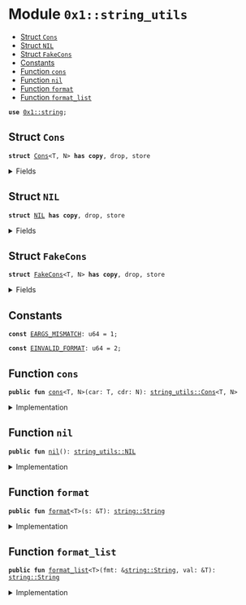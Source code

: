 
<a name="0x1_string_utils"></a>

# Module `0x1::string_utils`



-  [Struct `Cons`](#0x1_string_utils_Cons)
-  [Struct `NIL`](#0x1_string_utils_NIL)
-  [Struct `FakeCons`](#0x1_string_utils_FakeCons)
-  [Constants](#@Constants_0)
-  [Function `cons`](#0x1_string_utils_cons)
-  [Function `nil`](#0x1_string_utils_nil)
-  [Function `format`](#0x1_string_utils_format)
-  [Function `format_list`](#0x1_string_utils_format_list)


<pre><code><b>use</b> <a href="../../move-stdlib/doc/string.md#0x1_string">0x1::string</a>;
</code></pre>



<a name="0x1_string_utils_Cons"></a>

## Struct `Cons`



<pre><code><b>struct</b> <a href="string_utils.md#0x1_string_utils_Cons">Cons</a>&lt;T, N&gt; <b>has</b> <b>copy</b>, drop, store
</code></pre>



<details>
<summary>Fields</summary>


<dl>
<dt>
<code>car: T</code>
</dt>
<dd>

</dd>
<dt>
<code>cdr: N</code>
</dt>
<dd>

</dd>
</dl>


</details>

<a name="0x1_string_utils_NIL"></a>

## Struct `NIL`



<pre><code><b>struct</b> <a href="string_utils.md#0x1_string_utils_NIL">NIL</a> <b>has</b> <b>copy</b>, drop, store
</code></pre>



<details>
<summary>Fields</summary>


<dl>
<dt>
<code>dummy_field: bool</code>
</dt>
<dd>

</dd>
</dl>


</details>

<a name="0x1_string_utils_FakeCons"></a>

## Struct `FakeCons`



<pre><code><b>struct</b> <a href="string_utils.md#0x1_string_utils_FakeCons">FakeCons</a>&lt;T, N&gt; <b>has</b> <b>copy</b>, drop, store
</code></pre>



<details>
<summary>Fields</summary>


<dl>
<dt>
<code>car: T</code>
</dt>
<dd>

</dd>
<dt>
<code>cdr: N</code>
</dt>
<dd>

</dd>
</dl>


</details>

<a name="@Constants_0"></a>

## Constants


<a name="0x1_string_utils_EARGS_MISMATCH"></a>



<pre><code><b>const</b> <a href="string_utils.md#0x1_string_utils_EARGS_MISMATCH">EARGS_MISMATCH</a>: u64 = 1;
</code></pre>



<a name="0x1_string_utils_EINVALID_FORMAT"></a>



<pre><code><b>const</b> <a href="string_utils.md#0x1_string_utils_EINVALID_FORMAT">EINVALID_FORMAT</a>: u64 = 2;
</code></pre>



<a name="0x1_string_utils_cons"></a>

## Function `cons`



<pre><code><b>public</b> <b>fun</b> <a href="string_utils.md#0x1_string_utils_cons">cons</a>&lt;T, N&gt;(car: T, cdr: N): <a href="string_utils.md#0x1_string_utils_Cons">string_utils::Cons</a>&lt;T, N&gt;
</code></pre>



<details>
<summary>Implementation</summary>


<pre><code><b>public</b> <b>fun</b> <a href="string_utils.md#0x1_string_utils_cons">cons</a>&lt;T, N&gt;(car: T, cdr: N): <a href="string_utils.md#0x1_string_utils_Cons">Cons</a>&lt;T, N&gt; {
    <a href="string_utils.md#0x1_string_utils_Cons">Cons</a> { car, cdr }
}
</code></pre>



</details>

<a name="0x1_string_utils_nil"></a>

## Function `nil`



<pre><code><b>public</b> <b>fun</b> <a href="string_utils.md#0x1_string_utils_nil">nil</a>(): <a href="string_utils.md#0x1_string_utils_NIL">string_utils::NIL</a>
</code></pre>



<details>
<summary>Implementation</summary>


<pre><code><b>public</b> <b>fun</b> <a href="string_utils.md#0x1_string_utils_nil">nil</a>(): <a href="string_utils.md#0x1_string_utils_NIL">NIL</a> { <a href="string_utils.md#0x1_string_utils_NIL">NIL</a> {} }
</code></pre>



</details>

<a name="0x1_string_utils_format"></a>

## Function `format`



<pre><code><b>public</b> <b>fun</b> <a href="string_utils.md#0x1_string_utils_format">format</a>&lt;T&gt;(s: &T): <a href="../../move-stdlib/doc/string.md#0x1_string_String">string::String</a>
</code></pre>



<details>
<summary>Implementation</summary>


<pre><code><b>public</b> <b>native</b> <b>fun</b> <a href="string_utils.md#0x1_string_utils_format">format</a>&lt;T&gt;(s: &T): String;
</code></pre>



</details>

<a name="0x1_string_utils_format_list"></a>

## Function `format_list`



<pre><code><b>public</b> <b>fun</b> <a href="string_utils.md#0x1_string_utils_format_list">format_list</a>&lt;T&gt;(fmt: &<a href="../../move-stdlib/doc/string.md#0x1_string_String">string::String</a>, val: &T): <a href="../../move-stdlib/doc/string.md#0x1_string_String">string::String</a>
</code></pre>



<details>
<summary>Implementation</summary>


<pre><code><b>public</b> <b>native</b> <b>fun</b> <a href="string_utils.md#0x1_string_utils_format_list">format_list</a>&lt;T&gt;(fmt: &String, val: &T): String;
</code></pre>



</details>


[move-book]: https://aptos.dev/guides/move-guides/book/SUMMARY
